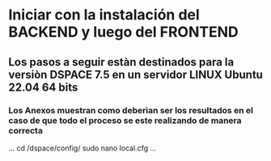 # Iniciar con la instalación del BACKEND y luego del FRONTEND
## Los pasos a seguir estàn destinados para la versiòn DSPACE 7.5 en un servidor LINUX Ubuntu 22.04 64 bits
### Los Anexos muestran como deberìan ser los resultados en el caso de que todo el proceso se este realizando de manera correcta

...
cd /dspace/config/
sudo nano local.cfg
...
